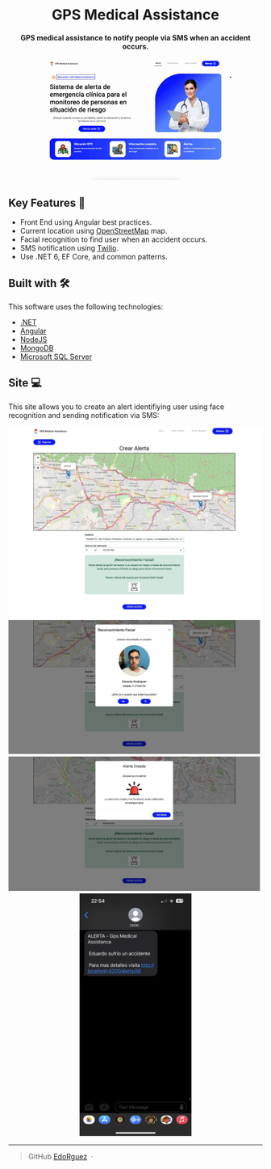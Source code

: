 
<h1 align="center">
  GPS Medical Assistance
  <br>
</h1>

<h4 align="center">GPS medical assistance to notify people via SMS when an accident occurs.</h4>

<div align="center">
  <img src="https://github.com/EdoRguez/gps-medical-assistance/blob/master/assets/app.gif" width="720">
</div>


## Key Features 🚀

* Front End using Angular best practices.
* Current location using [OpenStreetMap](https://www.openstreetmap.org) map.
* Facial recognition to find user when an accident occurs.
* SMS notification using [Twilio](https://www.twilio.com/en-us).
* Use .NET 6, EF Core, and common patterns.

## Built with 🛠️

This software uses the following technologies:

- [.NET](https://dotnet.microsoft.com/en-us/)
- [Angular](https://angular.io/)
- [NodeJS](https://nodejs.org/en)
- [MongoDB](https://www.mongodb.com/)
- [Microsoft SQL Server](https://www.microsoft.com/en-us/sql-server/sql-server-downloads)

## Site 💻

This site allows you to create an alert identifiying user using face recognition and sending notification via SMS:

<div align="center">
  <img src="https://github.com/EdoRguez/gps-medical-assistance/blob/master/assets/1.jpg" width="580">
</div>

<div align="center">
  <img src="https://github.com/EdoRguez/gps-medical-assistance/blob/master/assets/2.jpg" width="580">
</div>

<div align="center">
  <img src="https://github.com/EdoRguez/gps-medical-assistance/blob/master/assets/3.jpg" width="580">
</div>

<div align="center">
  <img src="https://github.com/EdoRguez/gps-medical-assistance/blob/master/assets/4.jpg" height="480">
</div>


---

> GitHub [EdoRguez](https://github.com/EdoRguez) &nbsp;&middot;&nbsp;

